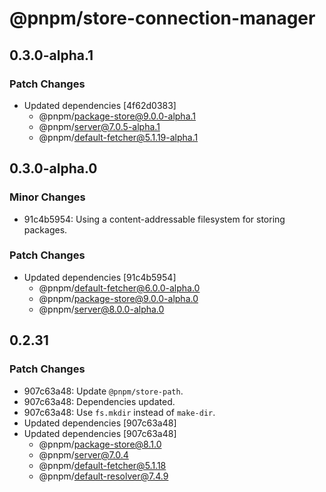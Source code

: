 # @pnpm/store-connection-manager

## 0.3.0-alpha.1

### Patch Changes

- Updated dependencies [4f62d0383]
  - @pnpm/package-store@9.0.0-alpha.1
  - @pnpm/server@7.0.5-alpha.1
  - @pnpm/default-fetcher@5.1.19-alpha.1

## 0.3.0-alpha.0

### Minor Changes

- 91c4b5954: Using a content-addressable filesystem for storing packages.

### Patch Changes

- Updated dependencies [91c4b5954]
  - @pnpm/default-fetcher@6.0.0-alpha.0
  - @pnpm/package-store@9.0.0-alpha.0
  - @pnpm/server@8.0.0-alpha.0

## 0.2.31

### Patch Changes

- 907c63a48: Update `@pnpm/store-path`.
- 907c63a48: Dependencies updated.
- 907c63a48: Use `fs.mkdir` instead of `make-dir`.
- Updated dependencies [907c63a48]
- Updated dependencies [907c63a48]
  - @pnpm/package-store@8.1.0
  - @pnpm/server@7.0.4
  - @pnpm/default-fetcher@5.1.18
  - @pnpm/default-resolver@7.4.9
